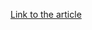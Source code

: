 [Link to the article](https://www.mcafee.com/blogs/other-blogs/mcafee-labs/hiddenads-spread-via-android-gaming-apps-on-google-play/)
